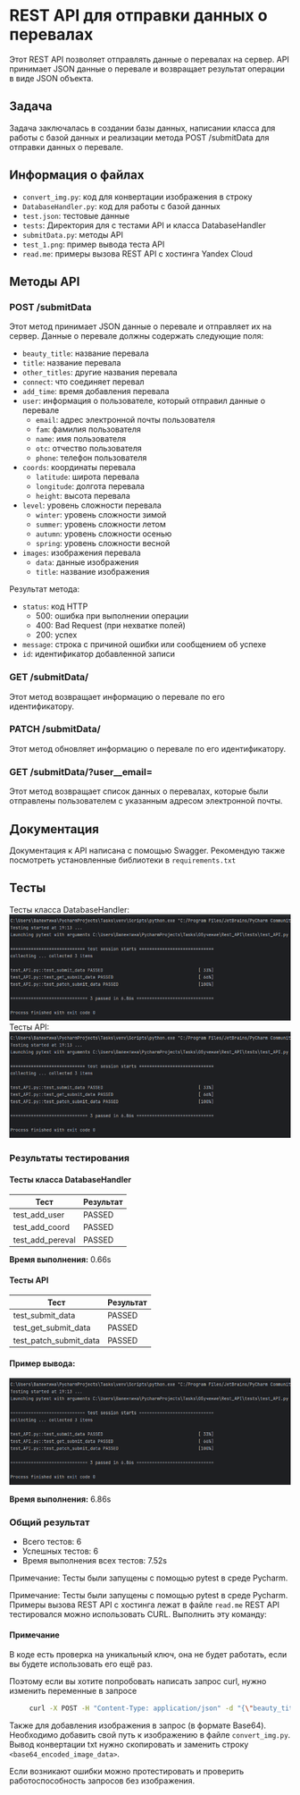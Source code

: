 # REST API для отправки данных о перевалах

Этот REST API позволяет отправлять данные о перевалах на сервер. API принимает JSON данные о перевале и возвращает результат операции в виде JSON объекта.

## Задача

Задача заключалась в создании базы данных, написании класса для работы с базой данных и реализации метода POST /submitData для отправки данных о перевале.

## Информация о файлах
* `convert_img.py`: код для конвертации изображения в строку
* `DatabaseHandler.py`: код для работы с базой данных
* `test.json`: тестовые данные
* `tests`: Директория для с тестами API и класса DatabaseHandler
* `submitData.py`: методы API 
* `test_1.png`: пример вывода теста API
* `read.me`: примеры вызова REST API с хостинга Yandex Cloud

## Методы API

### POST /submitData

Этот метод принимает JSON данные о перевале и отправляет их на сервер. Данные о перевале должны содержать следующие поля:

* `beauty_title`: название перевала
* `title`: название перевала
* `other_titles`: другие названия перевала
* `connect`: что соединяет перевал
* `add_time`: время добавления перевала
* `user`: информация о пользователе, который отправил данные о перевале
	+ `email`: адрес электронной почты пользователя
	+ `fam`: фамилия пользователя
	+ `name`: имя пользователя
	+ `otc`: отчество пользователя
	+ `phone`: телефон пользователя
* `coords`: координаты перевала
	+ `latitude`: широта перевала
	+ `longitude`: долгота перевала
	+ `height`: высота перевала
* `level`: уровень сложности перевала
	+ `winter`: уровень сложности зимой
	+ `summer`: уровень сложности летом
	+ `autumn`: уровень сложности осенью
	+ `spring`: уровень сложности весной
* `images`: изображения перевала
	+ `data`: данные изображения
	+ `title`: название изображения

Результат метода:

* `status`: код HTTP
	+ 500: ошибка при выполнении операции
	+ 400: Bad Request (при нехватке полей)
	+ 200: успех
* `message`: строка с причиной ошибки или сообщением об успехе
* `id`: идентификатор добавленной записи

### GET /submitData/<id>

Этот метод возвращает информацию о перевале по его идентификатору.

### PATCH /submitData/<id>

Этот метод обновляет информацию о перевале по его идентификатору.

### GET /submitData/?user__email=<email>

Этот метод возвращает список данных о перевалах, которые были отправлены пользователем с указанным адресом электронной почты.

## Документация

Документация к API написана с помощью Swagger.
Рекомендую также посмотреть установленные библиотеки в `requirements.txt`

## Тесты

Тесты класса DatabaseHandler:
![Результаты тестирования](test_1.png)
Тесты API:
![Результаты тестирования](test_1.png)


### Результаты тестирования

#### Тесты класса DatabaseHandler

| Тест | Результат |
| --- | --- |
| test_add_user | PASSED |
| test_add_coord | PASSED |
| test_add_pereval | PASSED |

**Время выполнения:** 0.66s

#### Тесты API

| Тест | Результат |
| --- | --- |
| test_submit_data | PASSED |
| test_get_submit_data | PASSED |
| test_patch_submit_data | PASSED |
#### Пример вывода:
![Результаты тестирования](test_1.png)

**Время выполнения:** 6.86s

### Общий результат

* Всего тестов: 6
* Успешных тестов: 6
* Время выполнения всех тестов: 7.52s

Примечание: Тесты были запущены с помощью pytest в среде Pycharm.

Примечание: Тесты были запущены с помощью pytest в среде Pycharm.
Примеры вызова REST API с хостинга лежат в файле `read.me`
REST API тестировался можно использовать CURL. Выполнить эту команду:

#### Примечание
В коде есть проверка на уникальный ключ, она не будет работать, если вы будете использовать его ещё раз.

Поэтому если вы хотите попробовать написать запрос curl, нужно изменить переменные в запросе 

```bash
     curl -X POST -H "Content-Type: application/json" -d "{\"beauty_title\": \"Перевал\", \"title\": \"Тестовый Перевал\", \"other_titles\": \"\", \"connect\": \"\", \"add_time\": \"2021-09-22 13:18:13\", \"user\": {\"email\": \"unique_email@example.com\", \"fam\": \"Новиков\", \"name\": \"Алексей\", \"otc\": \"Алексеевич\", \"phone\": \"+7 987 654 32 10\"}, \"coords\": {\"latitude\": 50.0, \"longitude\": 40.0, \"height\": 1500}, \"level\": {\"winter\": \"\", \"summer\": \"1Б\", \"autumn\": \"1Б\", \"spring\": \"\"}, \"images\": [{\"data\": \"<base64_encoded_image_data>\", \"title\": \"Тестовое изображение\"}]}" http://127.0.0.1:5000/submitData     
```

Также для добавления изображения в запрос (в формате Base64). 
Необходимо добавить свой путь к изображению в файле 
`convert_img.py`. Вывод конвертации txt нужно скопировать и заменить строку `<base64_encoded_image_data>`.

Если возникают ошибки можно протестировать и проверить работоспособность запросов без изображения.